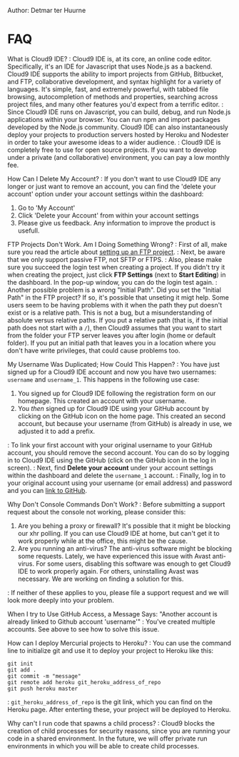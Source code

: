 Author: Detmar ter Huurne

# FAQ

What is Cloud9 IDE?
:   Cloud9 IDE is, at its core, an online code editor. Specifically, it's an IDE for Javascript that uses Node.js as a backend. Cloud9 IDE supports the ability to import projects from GitHub, Bitbucket, and FTP, collaborative development, and syntax highlight for a variety of languages. It's simple, fast, and extremely powerful, with tabbed file browsing, autocompletion of methods and properties, searching across project files, and many other features you'd expect from a terrific editor.
:   Since Cloud9 IDE runs on Javascript, you can build, debug, and run Node.js applications within your browser. You can run npm and import packages developed by the Node.js community. Cloud9 IDE can also instantaneously deploy your projects to production servers hosted by Heroku and Nodester in order to take your awesome ideas to a wider audience.
:   Cloud9 IDE is completely free to use for open source projects. If you want to develop under a private (and collaborative) environment, you can pay a low monthly fee.

How Can I Delete My Account?
: If you don't want to use Cloud9 IDE any longer or just want to remove an account, you can find the 'delete your account' option under your account settings within the dashboard:  
  1. Go to 'My Account'  
  2. Click 'Delete your Account' from within your account settings  
  3. Please give us feedback. Any information to improve the product is usefull.

FTP Projects Don't Work. Am I Doing Something Wrong?
: First of all, make sure you read the article about [setting up an FTP project](ftp_workspaces.html).
: Next, be aware that we only support passive FTP, not SFTP or FTPS.
: Also, please make sure you succeed the login test when creating a project. If you didn't try it when creating the project, just click **FTP Settings** (next to **Start Editing**) in the dashboard. In the pop-up window, you can do the login test again.
: Another possible problem is a wrong "Initial Path". Did you set the "Initial Path" in the FTP project? If so, it's possible that unseting it migt help. Some users seem to be having problems with it when the path they put doesn't exist or is a relative path. This is not a bug, but a misunderstanding of absolute versus relative paths. If you put a relative path (that is, if the initial path does not start with a `/`), then Cloud9 assumes that you want to start from the folder your FTP server leaves you after login (home or default folder). If you put an initial path that leaves you in a location where you don't have write privileges, that could cause problems too.

My Username Was Duplicated; How Could This Happen?
: You have just signed up for a Cloud9 IDE account and now you have two usernames: `username` and `username_1`. This happens in the following use case:  
1. You signed up for Cloud9 IDE following the registration form on our homepage. This created an account with your username.
2. You _then_ signed up for Cloud9 IDE using your GitHub account by clicking on the GitHub icon on the home page. This created an second account, but because your username (from GitHub) is already in use, we adjusted it to add a prefix. 

: To link your first account with your original username to your GitHub account, you should remove the second account. You can do so by logging in to Cloud9 IDE using the GitHub (click on the GitHub icon in the log in screen).
: Next, find **Delete your account** under your account settings within the dashboard and delete the `username_1` account.
: Finally, log in to your original account using your username (or email address) and password and you can [link to GitHub](setting_up_github_workspace.html).

Why Don't Console Commands Don't Work?
: Before submitting a support request about the console not working, please consider this:  
1. Are you behing a proxy or firewall? It's possible that it might be blocking our xhr polling. If you can use Cloud9 IDE at home, but can't get it to work properly while at the office, this might be the cause.
2. Are you running an anti-virus? The anti-virus software might be blocking some requests. Lately, we have experienced this issue with Avast anti-virus. For some users, disabling this software was enough to get Cloud9 IDE to work properly again. For others, uninstalling Avast was necessary. We are working on finding a solution for this.

: If neither of these applies to you, please file a support request and we will look more deeply into your problem.
 
When I try to Use GitHub Access, a Message Says: "Another account is already linked to Github account 'username'"
: You've created multiple accounts. See above to see how to solve this issue.

How can I deploy Mercurial projects to Heroku?
: You can use the command line to initialize git and use it to deploy your project to Heroku like this:

	git init 
	git add . 
	git commit -m "message" 
	git remote add heroku git_heroku_address_of_repo
	git push heroku master

: `git_heroku_address_of_repo` is the git link, which you can find on the Heroku page. After enterting these, your project will be deployed to Heroku.

Why can't I run code that spawns a child process?
:  Cloud9 blocks the creation of child processes for security reasons, since you are running your code in a shared environment. In the future, we will offer private run environments in which you will be able to create child processes.